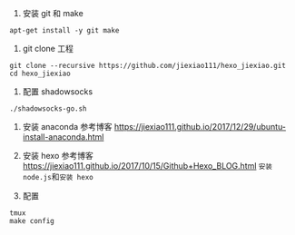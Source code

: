 1. 安装 git 和 make
```
apt-get install -y git make
```

1. git clone 工程
```
git clone --recursive https://github.com/jiexiao111/hexo_jiexiao.git
cd hexo_jiexiao
```

1. 配置 shadowsocks
```
./shadowsocks-go.sh
```

1. 安装 anaconda
参考博客 https://jiexiao111.github.io/2017/12/29/ubuntu-install-anaconda.html

1. 安装 hexo
参考博客 https://jiexiao111.github.io/2017/10/15/Github+Hexo_BLOG.html
``安装 node.js``和``安装 hexo``

1. 配置
```
tmux
make config
```


